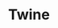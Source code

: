 ---
description: 保持男女数目相等的交友软件（需要facebook登录）。这意味着要么兄弟们等，要么女的对这款app的兴趣大于男的。在国内还意味着这些姐妹要么自己精通技术，要么有精通技术的男朋友了。
layout: post
results:
- primaryGenreName: Social Networking
  version: '1.0.3'
  artworkUrl100: http://a627.phobos.apple.com/us/r1000/044/Purple/v4/fd/d8/07/fdd8074d-e54b-d297-096b-ec8863cec810/mzl.racwynlb.png
  trackViewUrl: https://itunes.apple.com/cn/app/twine/id586164302?mt=8&uo=4
  artworkUrl60: http://a1940.phobos.apple.com/us/r1000/044/Purple4/v4/ef/3f/e5/ef3fe507-a353-be6a-3507-8e35e665f376/Icon.png
  sellerName: SpoonJuice, LLC
  supportedDevices:
  - iPodTouchThirdGen
  - iPadMini4G
  - iPhone4
  - iPadMini
  - iPad3G
  - iPadWifi
  - iPodTouchourthGen
  - iPad2Wifi
  - iPadFourthGen
  - iPadThirdGen
  - iPhone-3GS
  - iPadThirdGen4G
  - iPadFourthGen4G
  - iPad23G
  - iPodTouchFifthGen
  - iPhone4S
  - iPhone5
  genres:
  - 社交
  - 生活
  trackName: Twine
  description: "The pretty girl in your history class. The interesting guy
    on the bus to work. The friendly smile from someone cute in the elevator.
    We miss so many potentially interesting conversations and encounters every
    single day. Twine changes that. \n\nWhat is Twine? \nTwine connects you
    with people nearby that share similar interests with you, and it gives
    you interesting things to chat about with them. Think of Twine as your
    mobile wingman that knows what topics both of you would enjoy talking
    about. Twine is different because you remain anonymous while you chat
    and get to know the other person. If you become interested, you can choose
    to reveal your identity and make a connection. \n\nWhat makes Twine special?
    \nTwine is flipping the mobile flirting game upside down and here's how:
    \n\n+ Completely anonymous until you reveal yourself. \n+ Even ratio of
    guys to girls, leading to a spam free quality experience. \n+ Unlike every
    other flirting/dating app, in Twine, you flirt first and reveal later.
    \n+ Patent pending conversation kickstarter for breaking the ice with
    interesting strangers. \n\n\nYou can find more info about twine at http://twine.me."
  price: 0
  trackId: 586164302
  releaseDate: '2013-07-31T04:37:10Z'
  screenshotUrls:
  - http://a2.mzstatic.com/us/r30/Purple6/v4/77/10/f7/7710f7b4-c946-b674-4be9-9df88ba049e3/screen1136x1136.jpeg
  - http://a5.mzstatic.com/us/r30/Purple6/v4/c6/5b/16/c65b1675-13c3-821f-521c-e8164bcac141/screen1136x1136.jpeg
  - http://a5.mzstatic.com/us/r30/Purple4/v4/e8/e1/ec/e8e1ec37-22ea-b305-f4d7-d366162bd14b/screen1136x1136.jpeg
  - http://a3.mzstatic.com/us/r30/Purple6/v4/b0/55/e8/b055e82f-cc80-95c4-347c-4ffd1785edfb/screen1136x1136.jpeg
  - http://a2.mzstatic.com/us/r30/Purple6/v4/37/5d/e6/375de6bb-d94d-6e1f-e6f9-32237db26a85/screen1136x1136.jpeg
  artistViewUrl: https://itunes.apple.com/cn/artist/spoonjuice-llc/id504260912?uo=4
  primaryGenreId: 6005
  kind: software
  fileSizeBytes: '21306594'
  bundleId: com.spoonjuice.twine
  releaseNotes: Bug fixes.
  sellerUrl: http://twine.me/#press
  artistName: Spoonjuice, LLC
  trackCensoredName: Twine
  isGameCenterEnabled: false
  contentAdvisoryRating: 17+
  languageCodesISO2A:
  - EN
  trackContentRating: 17+
  features: &a []
  wrapperType: software
  artworkUrl512: http://a627.phobos.apple.com/us/r1000/044/Purple/v4/fd/d8/07/fdd8074d-e54b-d297-096b-ec8863cec810/mzl.racwynlb.png
  formattedPrice: 免费
  artistId: 504260912
  genreIds:
  - '6005'
  - '6012'
  currency: CNY
  ipadScreenshotUrls: *a
category: 社交
tags: tag1
resultCount: 1
title: Twine

---